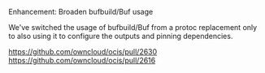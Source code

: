 Enhancement: Broaden bufbuild/Buf usage

We've switched the usage of bufbuild/Buf from a protoc replacement only to
also using it to configure the outputs and pinning dependencies.

https://github.com/owncloud/ocis/pull/2630
https://github.com/owncloud/ocis/pull/2616
